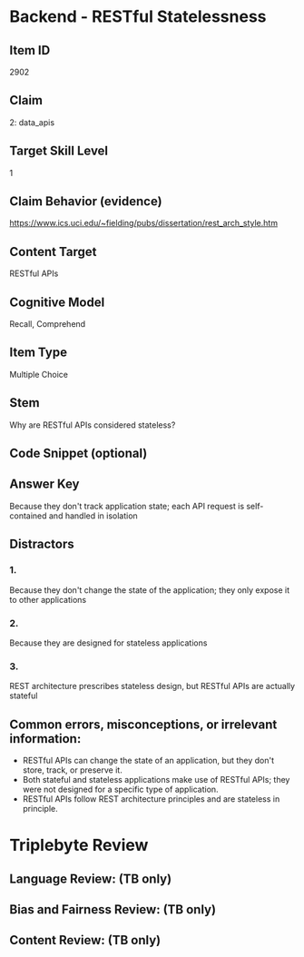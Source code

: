 # Backend - RESTful Statelessness

## Item ID
2902

## Claim
2: data_apis

## Target Skill Level
1

## Claim Behavior (evidence)
https://www.ics.uci.edu/~fielding/pubs/dissertation/rest_arch_style.htm

## Content Target
RESTful APIs

## Cognitive Model
Recall, Comprehend

## Item Type
Multiple Choice

## Stem
Why are RESTful APIs considered stateless?

## Code Snippet (optional)

## Answer Key
Because they don't track application state; each API request is self-contained and handled in isolation

## Distractors
### 1.
Because they don't change the state of the application; they only expose it to other applications

### 2.
Because they are designed for stateless applications

### 3.
REST architecture prescribes stateless design, but RESTful APIs are actually stateful

## Common errors, misconceptions, or irrelevant information:
- RESTful APIs can change the state of an application, but they don't store, track, or preserve it. 
- Both stateful and stateless applications make use of RESTful APIs; they were not designed for a specific type of application.
- RESTful APIs follow REST architecture principles and are stateless in principle.

# Triplebyte Review

## Language Review: (TB only)

## Bias and Fairness Review: (TB only)

## Content Review: (TB only)
